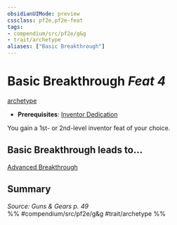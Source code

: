 ```yaml
---
obsidianUIMode: preview
cssclass: pf2e,pf2e-feat
tags:
- compendium/src/pf2e/g&g
- trait/archetype
aliases: ["Basic Breakthrough"]
---
```

# Basic Breakthrough  *Feat 4*  
[archetype](archetype.md "Archetype Feat Trait")  

- **Prerequisites**: [Inventor Dedication](inventor-dedication-g-g.md)

You gain a 1st- or 2nd-level inventor feat of your choice.

## Basic Breakthrough leads to...

[Advanced Breakthrough](advanced-breakthrough-g-g.md)

## Summary

*Source: Guns & Gears p. 49*  
%% #compendium/src/pf2e/g&g #trait/archetype %%